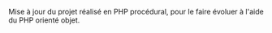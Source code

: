  Mise à jour du projet réalisé en PHP procédural, pour le faire évoluer à l'aide du PHP orienté objet.
